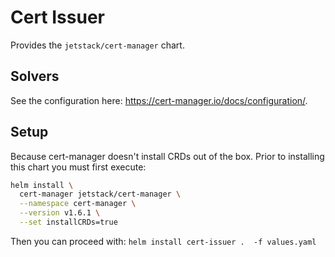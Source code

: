 # Cert Issuer

Provides the `jetstack/cert-manager` chart.

## Solvers

See the configuration here: https://cert-manager.io/docs/configuration/.

## Setup

Because cert-manager doesn't install CRDs out of the box. Prior to installing this chart you must first execute:

```bash
helm install \                       
  cert-manager jetstack/cert-manager \
  --namespace cert-manager \
  --version v1.6.1 \
  --set installCRDs=true
```

Then you can proceed with: `helm install cert-issuer .  -f values.yaml`